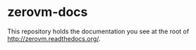 zerovm-docs
===========

This repository holds the documentation you see at the root of http://zerovm.readthedocs.org/.
